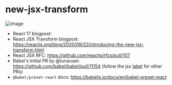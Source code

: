 # new-jsx-transform

![image](https://user-images.githubusercontent.com/588473/93935506-b9571a80-fcf2-11ea-92f9-7f88da93d5cf.png)

- React 17 blogpost:
- React JSX Transform blogpost: https://reactjs.org/blog/2020/09/22/introducing-the-new-jsx-transform.html
- React JSX RFC: https://github.com/reactjs/rfcs/pull/107
- Babel's Initial PR by @lunaruan: https://github.com/babel/babel/pull/11154 (follow the jsx [label](https://github.com/babel/babel/labels/area%3A%20jsx) for other PRs)
- `@babel/preset-react` docs: https://babeljs.io/docs/en/babel-preset-react
